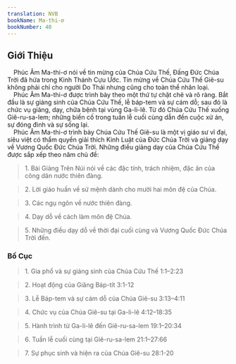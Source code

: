 ```yaml
---
translation: NVB
bookName: Ma-thi-ơ 
bookNumber: 40
---
```


<div class="title"><h2>Giới Thiệu </h2></div> Phúc Âm Ma-thi-ơ nói về tin mừng của Chúa Cứu Thế, Đấng Đức Chúa Trời đã hứa trong Kinh Thánh Cựu Ước. Tin mừng về Chúa Cứu Thế Giê-su không phải chỉ cho người Do Thái nhưng cũng cho toàn thể nhân loại. <br/> Phúc Âm Ma-thi-ơ được trình bày theo một thứ tự chặt chẽ và rõ ràng. Bắt đầu là sự giáng sinh của Chúa Cứu Thế, lễ báp-tem và sự cám dỗ; sau đó là chức vụ giảng, dạy, chữa bệnh tại vùng Ga-li-lê. Từ đó Chúa Cứu Thế xuống Giê-ru-sa-lem; những biến cố trong tuần lễ cuối cùng dẫn đến cuộc xử án, sự đóng đinh và sự sống lại. <br/> Phúc Âm Ma-thi-ơ trình bày Chúa Cứu Thế Giê-su là một vị giáo sư vĩ đại, siêu việt có thẩm quyền giải thích Kinh Luật của Đức Chúa Trời và giảng dạy về Vương Quốc Đức Chúa Trời. Những điều giảng dạy của Chúa Cứu Thế được sắp xếp theo năm chủ đề: <br/><blockquote>1. Bài Giảng Trên Núi nói về các đặc tính, trách nhiệm, đặc ân của công dân nước thiên đàng. </blockquote><blockquote>2. Lời giáo huấn về sứ mệnh dành cho mười hai môn đệ của Chúa. </blockquote><blockquote>3. Các ngụ ngôn về nước thiên đàng. </blockquote><blockquote>4. Dạy dỗ về cách làm môn đệ Chúa. </blockquote><blockquote>5. Những điều dạy dỗ về thời đại cuối cùng và Vương Quốc Đức Chúa Trời đến. </blockquote><div class="title"><h3>Bố Cục </h3></div><blockquote>1. Gia phổ và sự giáng sinh của Chúa Cứu Thế 1:1–2:23</blockquote><blockquote>2. Hoạt động của Giăng Báp-tít 3:1-12</blockquote><blockquote>3. Lễ Báp-tem và sự cám dỗ của Chúa Giê-su 3:13–4:11</blockquote><blockquote>4. Chức vụ của Chúa Giê-su tại Ga-li-lê 4:12–18:35</blockquote><blockquote>5. Hành trình từ Ga-li-lê đến Giê-ru-sa-lem 19:1–20:34</blockquote><blockquote>6. Tuần lễ cuối cùng tại Giê-ru-sa-lem 21:1–27:66</blockquote><blockquote>7. Sự phục sinh và hiện ra của Chúa Giê-su 28:1-20</blockquote>
